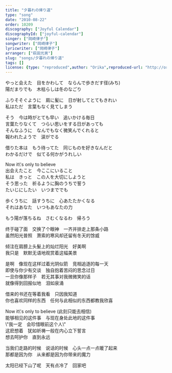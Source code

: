 ```yaml
---
title: "夕暮れの帰り道"
type: "song"
date: "2010-08-22"
order: 10209
discography: ["Joyful Calendar"]
discographyId: ["joyful-calendar"]
singer: ["岡崎律子"]
songwriter: ["岡崎律子"]
lyricwriter: ["岡崎律子"]
arranger: ["萩田光男"]
slug: "songs/夕暮れの帰り道"
tags: []
license: {type: "reproduced",author: "Orika",reproduced-url: "http://orikamushi.myweb.hinet.net/",reproduced-website: "織歌蟲網站"}
---
```


やっと会えた　目をかわして　ならんで歩きだす径(みち)   
陽だまりでも　木枯らしは冬のなごり   
  
ふりそそぐように　肩に髪に　日が射してとてもきれい   
私はただ　言葉もなく見てしまう   
  
そう　今は時がとても早い　追いかける毎日   
言葉たりなくて　つらい思いをする日があっても   
そんなふうに　なんでもなく微笑んでくれると   
報われたようで　涙がでる   
  
借りた本は　もう待ってた　同じものを好きなんだと   
わかるだけで　似てる何かがうれしい   
  
Now it\\'s only to believe   
出会えたこと　今ここにいること   
私は　きっと　この人を大切にしようと   
そう思った　祈るように胸のうちで誓う   
たいじにしたい　いつまででも   
  
歩くうちに　話すうちに　心あたたかくなる   
それはあなた　いつもあなたの力   
  
もう陽が落ちるね　さむくなるわ　帰ろう  
  
终于碰了面　交换了个眼神　一齐并排走上那条小路   
虽然阳光普照　萧索的寒风却还留有冬天的馀威   
  
倾注在肩膀上头髮上的灿烂阳光　好美啊   
我只是　默默无语地观赏着这幅美景   
  
是啊　像现在这样过着光阴似箭　竞相追逐的每一天   
即使与你少有交谈　独自抱着苦闷的思念过日   
一旦你像那样子　若无其事对我微微笑的话   
就像得到回报似地　泪如泉涌   
  
借来的书还在等着我看　只因我知道   
你也喜欢同样的东西　任何与此相似的东西都教我欣喜   
  
Now it\\'s only to believe (此刻只能去相信)   
能够相见的这件事　与现在身处此地的这件事   
\\"我一定　会珍惜眼前这个人\\"   
这麽想着　犹如祈祷一般在内心立下誓言   
想去呵护你　直到永远   
  
当我们走路的时候　说话的时候　心头一点一点暖了起来   
那都是因为你　从来都是因为你带来的魔力   
  
太阳已经下山了呢　天有点冷了　回家吧
